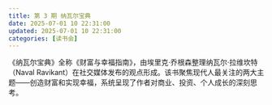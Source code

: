 ```yaml
---
title: 第 3 期 纳瓦尔宝典
date: 2025-07-01 10 22:31:00
updated: 2025-07-01 10 22:31:00
categories: [读书会]
---
```


《纳瓦尔宝典》全称《财富与幸福指南》，由埃里克·乔根森整理纳瓦尔·拉维坎特（Naval Ravikant）在社交媒体发布的观点形成。该书聚焦现代人最关注的两大主题——创造财富和实现幸福，系统呈现了作者对商业、投资、个人成长的深刻思考。
